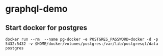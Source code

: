 # graphql-demo

## Start docker for postgres
```
docker run --rm  --name pg-docker -e POSTGRES_PASSWORD=docker -d -p 5432:5432 -v $HOME/docker/volumes/postgres:/var/lib/postgresql/data postgres
```
